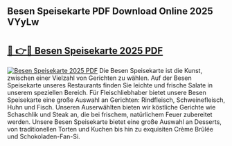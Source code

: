## Besen Speisekarte PDF Download Online 2025 VYyLw

# <h2><a href="http://gcdo4it.nevu.top/?p=Besen+Speisekarte">🔗 👉🔴 Besen Speisekarte 2025 PDF</a></h2>

[![Besen Speisekarte 2025 PDF](https://i.imgur.com/dBaPXMq.png)](http://gcdo4it.nevu.top/?p=Besen+Speisekarte)
Die Besen Speisekarte ist die Kunst, zwischen einer Vielzahl von Gerichten zu wählen. Auf der Besen Speisekarte unseres Restaurants finden Sie leichte und frische Salate in unserem speziellen Bereich. Für Fleischliebhaber bietet unsere Besen Speisekarte eine große Auswahl an Gerichten: Rindfleisch, Schweinefleisch, Huhn und Fisch. Unseren Auserwählten bieten wir köstliche Gerichte wie Schaschlik und Steak an, die bei frischem, natürlichem Feuer zubereitet werden. Unsere Besen Speisekarte bietet eine große Auswahl an Desserts, von traditionellen Torten und Kuchen bis hin zu exquisiten Crème Brûlée und Schokoladen-Fan-Si.
